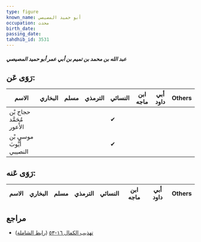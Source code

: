 ```yaml
---
type: figure
known_name: أبو حميد المصيصي
occupation: محدث
birth_date:
passing_date:
tahdhib_id: 3531
---
```

##### عبد الله بن محمد بن تميم بن أبي عمر أبو حميد المصيصي

## رَوَى عَن:
| الاسم                     | البخاري | مسلم | الترمذي | النسائي | ابن ماجه | أبي داود | Others |
| ------------------------- | ------- | ---- | ------- | ------- | -------- | -------- | ------ |
| حجاج بْن مُحَمَّد الأَعور |         |      |         | ✔       |          |          |        |
| موسى بْن أَيُّوبَ النصيبي |         |      |         | ✔       |          |          |        |
## رَوَى عَنه:
| الاسم | البخاري | مسلم | الترمذي | النسائي | ابن ماجه | أبي داود | Others |
| ----- | ------- | ---- | ------- | ------- | -------- | -------- | ------ |
## مراجع
- [تهذيب الكمال ١٦-٥٣](obsidian://open?vault=Tahdhib-al-Kamal&file=Figures/٣٥٣١-عبد%20الله%20بن%20محمد%20بن%20تميم%20بن%20أبي%20عمر%20أبو%20حميد%20المصيصي) ([رابط الشاملة](https://shamela.ws/book/3722/8046))